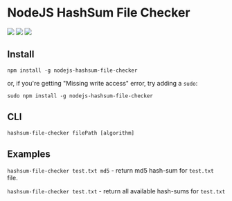 # NodeJS HashSum File Checker

[<img src="https://img.shields.io/npm/v/nodejs-hashsum-file-checker.svg">](https://www.npmjs.com/package/nodejs-hashsum-file-checker)
[<img src="https://img.shields.io/npm/dt/nodejs-hashsum-file-checker.svg">](https://www.npmjs.com/package/nodejs-hashsum-file-checker)
[<img src="https://img.shields.io/npm/l/nodejs-hashsum-file-checker.svg">](https://github.com/Maxim-Mazurok/nodejs-hashsum-file-checker/blob/master/LICENSE)

## Install
```
npm install -g nodejs-hashsum-file-checker
```
or, if you're getting "Missing write access" error, try adding a `sudo`:
```
sudo npm install -g nodejs-hashsum-file-checker
```

## CLI
```
hashsum-file-checker filePath [algorithm]
```

## Examples
`hashsum-file-checker test.txt md5` - return md5 hash-sum for `test.txt` file.

`hashsum-file-checker test.txt` - return all available hash-sums for `test.txt`
